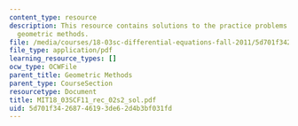 ```yaml
---
content_type: resource
description: This resource contains solutions to the practice problems related to
  geometric methods.
file: /media/courses/18-03sc-differential-equations-fall-2011/5d701f34268746193de62d4b3bf031fd_MIT18_03SCF11_rec_02s2_sol.pdf
file_type: application/pdf
learning_resource_types: []
ocw_type: OCWFile
parent_title: Geometric Methods
parent_type: CourseSection
resourcetype: Document
title: MIT18_03SCF11_rec_02s2_sol.pdf
uid: 5d701f34-2687-4619-3de6-2d4b3bf031fd
---
```

